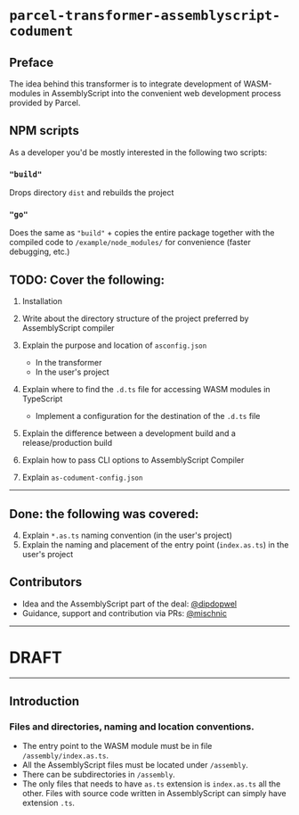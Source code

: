 # `parcel-transformer-assemblyscript-codument`

## Preface
The idea behind this transformer is to integrate development of WASM-modules in AssemblyScript
into the convenient web development process provided by Parcel.


## NPM scripts
As a developer you'd be mostly interested in the following two scripts:
### `"build"` 
Drops directory `dist` and rebuilds the project  
### `"go"`
Does the same as `"build"` + copies the entire package together with the compiled code to `/example/node_modules/` for convenience (faster debugging, etc.)

## TODO: Cover the following:
1. Installation
2. Write about the directory structure of the project preferred by AssemblyScript compiler
3. Explain the purpose and location of `asconfig.json`
    * In the transformer
    * In the user's project

6. Explain where to find the `.d.ts` file for accessing WASM modules in TypeScript
   - Implement a configuration for the destination of the `.d.ts` file
8. Explain the difference between a development build and a release/production build
8. Explain how to pass CLI options to AssemblyScript Compiler
9. Explain `as-codument-config.json`
- - - - - - - - - - - - - - -
## Done: the following was covered:
4. Explain `*.as.ts` naming convention (in the user's project)
5. Explain the naming and placement of the entry point (`index.as.ts`) in the user's project

## Contributors
- Idea and the AssemblyScript part of the deal: [@dipdopwel](https://github.com/dipdowel)
- Guidance, support and contribution via PRs: [@mischnic](https://github.com/mischnic)


- - - - - - - - - - - - - - - - - - - - - - - - - - - - - - - - - -
# DRAFT
- - - - - - - - - - - - - - - - - - - - - - - - - - - - - - - - - -

## Introduction

### Files and directories, naming and location conventions.
- The entry point to the WASM module must be in file `/assembly/index.as.ts`.
- All the AssemblyScript files must be located under `/assembly`.
- There can be subdirectories in `/assembly`.
- The only files that needs to have `as.ts` extension is `index.as.ts` all the other.
Files with source code written in AssemblyScript can simply have extension `.ts`.